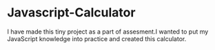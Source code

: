 # Javascript-Calculator
I have made this tiny project as a part of assesment.I wanted to put my JavaScript knowledge into practice and created this calculator.
